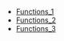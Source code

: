 * [Functions_1](https://nbviewer.ipython.org/github/atulsingh0/Python/blob/dev/python_workshop/class7/Functions_1.ipynb)  
* [Functions_2](https://nbviewer.ipython.org/github/atulsingh0/Python/blob/dev/python_workshop/class7/Functions_2.ipynb)
* [Functions_3](https://nbviewer.ipython.org/github/atulsingh0/Python/blob/dev/python_workshop/class7/Functions_3.ipynb)
  
  

	

